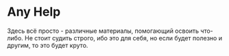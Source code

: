 # Any Help

Здесь всё просто - различные материалы, помогающий освоить что-либо. Не стоит судить строго, ибо это для себя, но если будет полезно и другим, то это будет круто.

